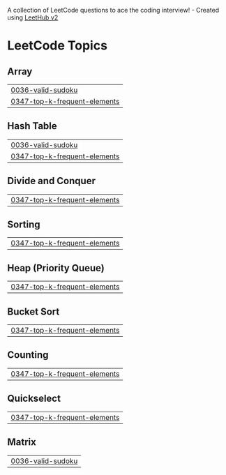A collection of LeetCode questions to ace the coding interview! - Created using [LeetHub v2](https://github.com/arunbhardwaj/LeetHub-2.0)
<!---LeetCode Topics Start-->
# LeetCode Topics
## Array
|  |
| ------- |
| [0036-valid-sudoku](https://github.com/wildgrin/DSA/tree/master/0036-valid-sudoku) |
| [0347-top-k-frequent-elements](https://github.com/wildgrin/DSA/tree/master/0347-top-k-frequent-elements) |
## Hash Table
|  |
| ------- |
| [0036-valid-sudoku](https://github.com/wildgrin/DSA/tree/master/0036-valid-sudoku) |
| [0347-top-k-frequent-elements](https://github.com/wildgrin/DSA/tree/master/0347-top-k-frequent-elements) |
## Divide and Conquer
|  |
| ------- |
| [0347-top-k-frequent-elements](https://github.com/wildgrin/DSA/tree/master/0347-top-k-frequent-elements) |
## Sorting
|  |
| ------- |
| [0347-top-k-frequent-elements](https://github.com/wildgrin/DSA/tree/master/0347-top-k-frequent-elements) |
## Heap (Priority Queue)
|  |
| ------- |
| [0347-top-k-frequent-elements](https://github.com/wildgrin/DSA/tree/master/0347-top-k-frequent-elements) |
## Bucket Sort
|  |
| ------- |
| [0347-top-k-frequent-elements](https://github.com/wildgrin/DSA/tree/master/0347-top-k-frequent-elements) |
## Counting
|  |
| ------- |
| [0347-top-k-frequent-elements](https://github.com/wildgrin/DSA/tree/master/0347-top-k-frequent-elements) |
## Quickselect
|  |
| ------- |
| [0347-top-k-frequent-elements](https://github.com/wildgrin/DSA/tree/master/0347-top-k-frequent-elements) |
## Matrix
|  |
| ------- |
| [0036-valid-sudoku](https://github.com/wildgrin/DSA/tree/master/0036-valid-sudoku) |
<!---LeetCode Topics End-->
